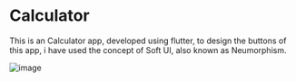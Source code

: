 # Calculator
This is an Calculator app, developed using flutter, to design the buttons of this app, i have used the concept of Soft UI, also known as Neumorphism.


![image](https://user-images.githubusercontent.com/71991617/172384981-183a832b-1947-4904-b541-9a38df216847.png)
